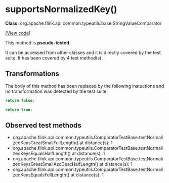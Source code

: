 # supportsNormalizedKey()

**Class:** org.apache.flink.api.common.typeutils.base.StringValueComparator

[[View code]](https://github.com/apache/flink/blob/740f711c4ec9c4b7cdefd01c9f64857c345a68a1/flink-core/src/main/java//org/apache/flink/api/common/typeutils/base/StringValueComparator.java#L89)

This method is **pseudo-tested**.


It can be accessed from other classes and it is directly covered by the test suite. 
It has been covered by 4 test method(s).

## Transformations


The body of this method has been replaced by the following instuctions and no transformation was detected by the test suite:

```Java
return false;
```

```Java
return true;
```





## Observed test methods

* org.apache.flink.api.common.typeutils.ComparatorTestBase.testNormalizedKeysGreatSmallFullLength() at distance(s): 1
* org.apache.flink.api.common.typeutils.ComparatorTestBase.testNormalizedKeysEqualsHalfLength() at distance(s): 1
* org.apache.flink.api.common.typeutils.ComparatorTestBase.testNormalizedKeysGreatSmallAscDescHalfLength() at distance(s): 1
* org.apache.flink.api.common.typeutils.ComparatorTestBase.testNormalizedKeysEqualsFullLength() at distance(s): 1

